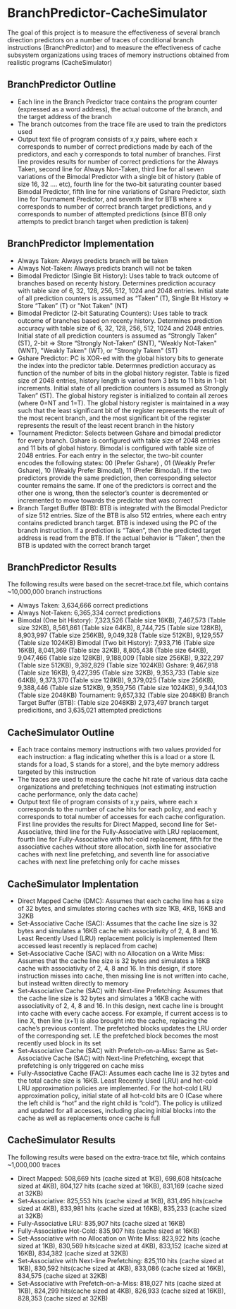 
# BranchPredictor-CacheSimulator

The goal of this project is to measure the effectiveness of several branch direction predictors on a number of traces of conditional branch instructions (BranchPredictor) and to measure the effectiveness of cache subsystem organizations using traces of memory instructions obtained from realistic programs (CacheSimulator)


## BranchPredictor Outline

* Each line in the Branch Predictor trace contains the program counter (expressed as a word address), the actual outcome of the branch, and the target address of the branch
* The branch outcomes from the trace file are used to train the predictors used
*  Output text file of program consists of x,y pairs, where each x corresponds to number of correct predictions made by each of the predictors, and each y corresponds to total number of branches. First line provides results for number of correct predictions for the Always Taken, second line for Always Non-Taken, third line for all seven variations of the Bimodal Predictor with a single bit of history (table of size 16, 32 …. etc), fourth line for the two-bit saturating counter based Bimodal Predictor, fifth line for nine variations of Gshare Predictor, sixth line for Tournament Predictor, and seventh line for BTB where x corresponds to number of correct branch target predictions, and y corresponds to number of attempted predictions (since BTB only attempts to predict branch target when prediction is taken)

## BranchPredictor Implementation
* Always Taken: Always predicts branch will be taken 
* Always Not-Taken: Always predicts branch will not be taken
* Bimodal Predictor (Single Bit History): Uses table to track outcome of branches based on recenty history. Determines prediction accuracy with table size of 6, 32, 128, 256, 512, 1024 and 2048 entries. Initial state of all prediction counters is assumed as “Taken” (T), Single Bit History => Store “Taken” (T) or "Not Taken" (NT)
* Bimodal Predictor (2-bit Saturating Counters): Uses table to track outcome of branches based on recenty history. Determines prediction accuracy with table size of 6, 32, 128, 256, 512, 1024 and 2048 entries. Initial state of all prediction counters is assumed as “Strongly Taken” (ST), 2-bit => Store “Strongly Not-Taken” (SNT), "Weakly Not-Taken" (WNT), "Weakly Taken" (WT), or "Strongly Taken" (ST)
* Gshare Predictor: PC is XOR-ed with the global history bits to generate the index into the predictor table. Determnes prediction accuracy as function of the number of bits in the global history register. Table is fized size of 2048 entries, history length is varied from 3 bits to 11 bits in 1-bit increments. Initial state of all prediction counters is assumed as Strongly Taken” (ST). The global history register is initialized to contain all zeroes (where 0=NT and 1=T). The global history register is maintained in a way such that the least significant bit of the register represents the result of the most recent branch, and the most significant bit of the register represents the result of the least recent branch in the history
* Tournament Predictor: Selects between Gshare and bimodal predictor for every branch. Gshare is configured with table size of 2048 entries and 11 bits of global history. Bimodal is configured with table size of 2048 entries. For each entry in the selector, the two-bit counter encodes the following states: 00 (Prefer Gshare) , 01 (Weakly Prefer Gshare), 10 (Weakly Prefer Bimodal), 11 (Prefer Bimodal). If the two predictors provide the same prediction, then corresponding selector counter remains the same. If one of the predictors is correct and the other one is wrong, then the selector’s counter is decremented or incremented to move towards the predictor that was correct
* Branch Target Buffer (BTB): BTB is integrated with the Bimodal Predictor of size 512 entries. Size of the BTB is also 512 entries, where each entry contains predicted branch target. BTB is indexed using the PC of the branch instruction. If a prediction is “Taken”, then the predicted target address is read from the BTB. If the actual behavior is “Taken”, then the BTB is updated with the correct branch target

## BranchPredictor Results
The following results were based on the secret-trace.txt file, which contains ~10,000,000 branch instructions
* Always Taken: 3,634,666 correct predictions
* Always Not-Taken: 6,365,334 correct predictions
* Bimodal (One bit History): 7,323,526 (Table size 16KB), 7,467,573 (Table size 32KB), 8,561,861 (Table size 64KB), 8,744,725 (Table size 128KB), 8,903,997 (Table size 256KB), 9,049,328 (Table size 512KB), 9,129,557 (Table size 1024KB)
Bimodal (Two bit History): 7,933,716 (Table size 16KB), 8,041,369 (Table size 32KB), 8,805,438 (Table size 64KB), 9,047,466 (Table size 128KB), 9,188,009 (Table size 256KB), 9,322,297 (Table size 512KB), 9,392,829 (Table size 1024KB)
Gshare: 9,467,918 (Table size 16KB), 9,427,395 (Table size 32KB), 9,353,733 (Table size 64KB), 9,373,370 (Table size 128KB), 9,379,025 (Table size 256KB), 9,388,446 (Table size 512KB), 9,359,756 (Table size 1024KB), 9,344,103 (Table size 2048KB)
Tournament: 9,657,332 (Table size 2048KB)
Branch Target Buffer (BTB): (Table size 2048KB) 2,973,497 branch target predicitions, and 3,635,021 attempted predictions


## CacheSimulator Outline

* Each trace contains memory instructions with two values provided for each instruction: a flag indicating whether this is a load or a store (L stands for a load, S stands for a store), and the byte memory address targeted by this instruction
* The traces are used to measure the cache hit rate of various data cache organizations and prefetching techniques (not estimating instruction cache performance, only the data cache)
* Output text file of program consists of x,y pairs, where each x corresponds to the number of cache hits for each policy, and each y corresponds to total number of accesses for each cache configuration. First line provides the results for Direct Mapped, second line for Set-Associative, third line for the Fully-Associative with LRU replacement, fourth line for Fully-Associative with hot-cold replacement, fifth for the associative caches without store allocation, sixth line for associative caches with next line prefetching, and seventh line for associative caches with next line prefetching only for cache misses
## CacheSimulator Implentation
* Direct Mapped Cache (DMC): Assumes that each cache line has a size of 32 bytes, and simulates storing caches with size 1KB, 4KB, 16KB and 32KB
* Set-Associative Cache (SAC): Assumes that the cache line size is 32 bytes and simulates a 16KB cache with associativity of 2, 4, 8 and 16. Least Recently Used (LRU) replacement policiy is implemented (Item accessed least recently is replaced from cache)
* Set-Associative Cache (SAC) with no Allocation on a Write Miss: Assumes that the cache line size is 32 bytes and simulates a 16KB cache with associativity of 2, 4, 8 and 16. In this design, if store instruction misses into cache, then missing line is not written into cache, but instead written directly to memory
* Set-Associative Cache (SAC) with Next-line Prefetching: Assumes that the cache line size is 32 bytes and simulates a 16KB cache with associativity of 2, 4, 8 and 16. In this design, next cache line is brought into cache with every cache access. For example, if current access is to line X, then line (x+1) is also brought into the cache, replacing the cache’s previous content. The prefetched blocks updates the LRU order of the corresponding set. I.E the prefetched block becomes the most recently used block in its set
* Set-Associative Cache (SAC) with Prefetch-on-a-Miss: Same as Set-Associative Cache (SAC) with Next-line Prefetching, except that prefetching is only triggered on cache miss
* Fully-Associative Cache (FAC): Assumes each cache line is 32 bytes and the total cache size is 16KB. Least Recently Used (LRU) and hot-cold LRU approximation policies are implemented. For the hot-cold LRU approximation policy, initial state of all hot-cold bits are 0 (Case where the left child is “hot” and the right child is “cold”). The policy is utilized and updated for all accesses, including placing initial blocks into the cache as well as replacements once cache is full
## CacheSimulator Results
The following results were based on the extra-trace.txt file, which contains ~1,000,000 traces
* Direct Mapped: 508,669 hits (cache sized at 1KB), 698,608 hits(cache sized at 4KB), 804,127 hits (cache sized at 16KB), 831,169 (cache sized at 32KB)
* Set-Associative: 825,553 hits (cache sized at 1KB), 831,495 hits(cache sized at 4KB), 833,981 hits (cache sized at 16KB), 835,233 (cache sized at 32KB)
* Fully-Associative LRU: 835,907 hits (cache sized at 16KB)
* Fully-Associative Hot-Cold: 835,907 hits (cache sized at 16KB)
* Set-Associative with no Allocation on Write Miss: 823,922 hits (cache sized at 1KB), 830,569 hits(cache sized at 4KB), 833,152 (cache sized at 16KB), 834,382 (cache sized at 32KB)
* Set-Associative with Next-line Prefetching: 825,110 hits (cache sized at 1KB), 830,592 hits(cache sized at 4KB), 833,086 (cache sized at 16KB), 834,575 (cache sized at 32KB)
* Set-Associative with Prefetch-on-a-Miss: 818,027 hits (cache sized at 1KB), 824,299 hits(cache sized at 4KB), 826,933 (cache sized at 16KB), 828,353 (cache sized at 32KB)
